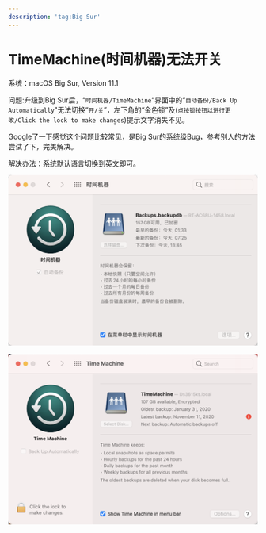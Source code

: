 ```yaml
---
description: 'tag:Big Sur'
---
```


# TimeMachine\(时间机器\)无法开关

系统：macOS Big Sur, Version 11.1

问题:升级到Big Sur后，“`时间机器/TimeMachine`“界面中的“`自动备份/Back Up Automatically`"无法切换“`开/关`”，左下角的“金色锁”及\(`点按锁按钮以进行更改/Click the lock to make changes`\)提示文字消失不见。

Google了一下感觉这个问题比较常见，是Big Sur的系统级Bug，参考别人的方法尝试了下，完美解决。

解决办法：系统默认语言切换到英文即可。

![&#x56FE;1&#xFF1A;&#x4E2D;&#x6587;&#x4E0B;&#x4E0D;&#x53EF;&#x66F4;&#x6539;&#x8BBE;&#x7F6E;](.gitbook/assets/image%20%2854%29.png)

![&#x56FE;2&#xFF1A;&#x82F1;&#x6587;&#x4E0B;&#x6062;&#x590D;&#x6B63;&#x5E38;](.gitbook/assets/image%20%2830%29.png)

